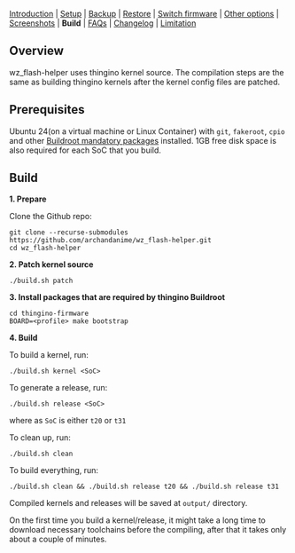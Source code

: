 [Introduction](README.md) | [Setup](README_setup.md) | [Backup](README_backup.md) | [Restore](README_restore.md) | [Switch firmware](README_switch_firmware.md) | [Other options](README_other_options.md) | [Screenshots](README_screenshots.md) | **Build** | [FAQs](README_FAQs.md) | [Changelog](Changelog.md) | [Limitation](Limitation.md)

## Overview

wz_flash-helper uses thingino kernel source. The compilation steps are the same as building thingino kernels after the kernel config files are patched.

## ‍Prerequisites

Ubuntu 24(on a virtual machine or Linux Container) with `git`, `fakeroot`, `cpio` and other [Buildroot mandatory packages](https://buildroot.org/downloads/manual/manual.html#requirement-mandatory) installed. 1GB free disk space is also required for each SoC that you build.

## Build

**1. Prepare**

Clone the Github repo:
```
git clone --recurse-submodules https://github.com/archandanime/wz_flash-helper.git
cd wz_flash-helper
```

**2. Patch kernel source**
```
./build.sh patch
```

**3. Install packages that are required by thingino Buildroot**
```
cd thingino-firmware
BOARD=<profile> make bootstrap
```

**4. Build**

To build a kernel, run:
```
./build.sh kernel <SoC>
```

To generate a release, run:
```
./build.sh release <SoC>
```

where as `SoC` is either `t20` or `t31`

To clean up, run:
```
./build.sh clean
```
To build everything, run:
```
./build.sh clean && ./build.sh release t20 && ./build.sh release t31
```

Compiled kernels and releases will be saved at `output/` directory.

On the first time you build a kernel/release, it might take a long time to download necessary toolchains before the compiling, after that it takes only about a couple of minutes.
